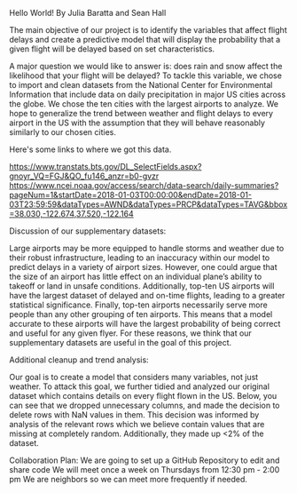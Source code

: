 Hello World! By Julia Baratta and Sean Hall

The main objective of our project is to identify the variables that affect flight delays and create a predictive model that will display the probability that a given flight will be delayed based on set characteristics.

 

A major question we would like to answer is: does rain and snow affect the likelihood that your flight will be delayed? To tackle this variable, we chose to import and clean datasets from the National Center for Environmental Information that include data on daily precipitation in major US cities across the globe. We chose the ten cities with the largest airports to analyze. We hope to generalize the trend between weather and flight delays to every airport in the US with the assumption that they will behave reasonably similarly to our chosen cities.

 

Here's some links to where we got this data.

 
https://www.transtats.bts.gov/DL_SelectFields.aspx?gnoyr_VQ=FGJ&QO_fu146_anzr=b0-gvzr
https://www.ncei.noaa.gov/access/search/data-search/daily-summaries?pageNum=1&startDate=2018-01-03T00:00:00&endDate=2018-01-03T23:59:59&dataTypes=AWND&dataTypes=PRCP&dataTypes=TAVG&bbox=38.030,-122.674,37.520,-122.164

 

Discussion of our supplementary datasets:

Large airports may be more equipped to handle storms and weather due to their robust infrastructure, leading to an inaccuracy within our model to predict delays in a variety of airport sizes. However, one could argue that the size of an airport has little effect on an individual plane’s ability to takeoff or land in unsafe conditions. Additionally, top-ten US airports will have the largest dataset of delayed and on-time flights, leading to a greater statistical significance. Finally, top-ten airports necessarily serve more people than any other grouping of ten airports. This means that a model accurate to these airports will have the largest probability of being correct and useful for any given flyer. For these reasons, we think that our supplementary datasets are useful in the goal of this project.

 

Additional cleanup and trend analysis:

Our goal is to create a model that considers many variables, not just weather. To attack this goal, we further tidied and analyzed our original dataset which contains details on every flight flown in the US. Below, you can see that we dropped unnecessary columns, and made the decision to delete rows with NaN values in them. This decision was informed by analysis of the relevant rows which we believe contain values that are missing at completely random. Additionally, they made up <2% of the dataset.

Collaboration Plan: 
We are going to set up a GitHub Repository to edit and share code
We will meet once a week on Thursdays from 12:30 pm - 2:00 pm 
We are neighbors so we can meet more frequently if needed. 


